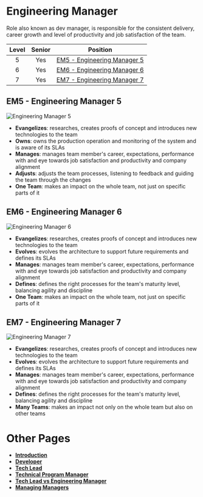# Engineering Manager

Role also known as dev manager, is responsible for the consistent delivery, career growth and level of productivity and job satisfaction of the team.

| Level | Senior | Position |
| :---: | :---: | :---: |
| 5 | Yes | [EM5 - Engineering Manager 5](#em5---engineering-manager-5) |
| 6 | Yes | [EM6 - Engineering Manager 6](#em6---engineering-manager-6) |
| 7 | Yes | [EM7 - Engineering Manager 7](#em7---engineering-manager-7) |

## EM5 - Engineering Manager 5

<picture>
  <source media="(prefers-color-scheme: dark)" srcset="/charts/engineeringmanager-5-dark.png">
  <source media="(prefers-color-scheme: light)" srcset="/charts/engineeringmanager-5.png">
  <img alt="Engineering Manager 5" src="/charts/engineeringmanager-5.png">
</picture>

* **Evangelizes**: researches, creates proofs of concept and introduces new technologies to the team
* **Owns**: owns the production operation and monitoring of the system and is aware of its SLAs
* **Manages**: manages team member's career, expectations, performance with and eye towards job satisfaction and productivity and company alignment
* **Adjusts**: adjusts the team processes, listening to feedback and guiding the team through the changes
* **One Team**: makes an impact on the whole team, not just on specific parts of it

## EM6 - Engineering Manager 6

<picture>
  <source media="(prefers-color-scheme: dark)" srcset="/charts/engineeringmanager-6-dark.png">
  <source media="(prefers-color-scheme: light)" srcset="/charts/engineeringmanager-6.png">
  <img alt="Engineering Manager 6" src="/charts/engineeringmanager-6.png">
</picture>

* **Evangelizes**: researches, creates proofs of concept and introduces new technologies to the team
* **Evolves**: evolves the architecture to support future requirements and defines its SLAs
* **Manages**: manages team member's career, expectations, performance with and eye towards job satisfaction and productivity and company alignment
* **Defines**: defines the right processes for the team's maturity level, balancing agility and discipline
* **One Team**: makes an impact on the whole team, not just on specific parts of it

## EM7 - Engineering Manager 7

<picture>
  <source media="(prefers-color-scheme: dark)" srcset="/charts/engineeringmanager-7-dark.png">
  <source media="(prefers-color-scheme: light)" srcset="/charts/engineeringmanager-7.png">
  <img alt="Engineering Manager 7" src="/charts/engineeringmanager-7.png">
</picture>

* **Evangelizes**: researches, creates proofs of concept and introduces new technologies to the team
* **Evolves**: evolves the architecture to support future requirements and defines its SLAs
* **Manages**: manages team member's career, expectations, performance with and eye towards job satisfaction and productivity and company alignment
* **Defines**: defines the right processes for the team's maturity level, balancing agility and discipline
* **Many Teams**: makes an impact not only on the whole team but also on other teams

# Other Pages

* [**Introduction**](README.md)
* [**Developer**](Developer.md)
* [**Tech Lead**](Software-Director.md)
* [**Technical Program Manager**](DeliveryDirector.md)
* [**Tech Lead vs Engineering Manager**](TechLead-Engineering-Support.md)
* [**Managing Managers**](Managing-Managers.md)
